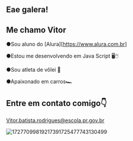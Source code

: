 ## Eae galera!
## Me chamo Vitor

●Sou aluno do [Alura][https://www.alura.com.br]


●Estou me desenvolvendo em Java Script 🖥🖱


●Sou atleta de vôlei 🏐 


●Apaixonado em carros🏎️

## Entre em contato comigo👇
Vitor.batista.rodrigues@escola.pr.gov.br 



![17277099819217391725477743130499](https://github.com/user-attachments/assets/c53f0bcc-2053-4b27-9f3f-f0f1bcb9725c)
